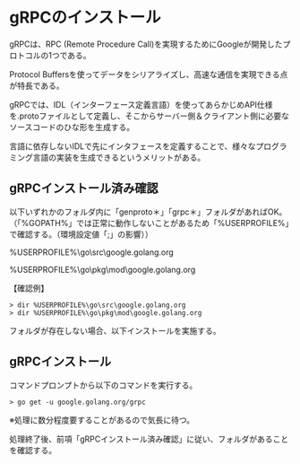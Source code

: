 # gRPCのインストール

 gRPCは、RPC (Remote Procedure Call)を実現するためにGoogleが開発したプロトコルの1つである。

 Protocol Buffersを使ってデータをシリアライズし、高速な通信を実現できる点が特長である。

 gRPCでは、IDL（インターフェース定義言語）を使ってあらかじめAPI仕様を.protoファイルとして定義し、そこからサーバー側＆クライアント側に必要なソースコードのひな形を生成する。

 言語に依存しないIDLで先にインタフェースを定義することで、様々なプログラミング言語の実装を生成できるというメリットがある。


## gRPCインストール済み確認

 以下いずれかのフォルダ内に「genproto＊」「grpc＊」フォルダがあればOK。
 （「%GOPATH%」では正常に動作しないことがあるため「%USERPROFILE%」で確認する。（環境設定値「;」の影響））

 %USERPROFILE%\go\src\google.golang.org

 %USERPROFILE%\go\pkg\mod\google.golang.org

 【確認例】

```
> dir %USERPROFILE%\go\src\google.golang.org
> dir %USERPROFILE%\go\pkg\mod\google.golang.org
```

 フォルダが存在しない場合、以下インストールを実施する。

## gRPCインストール

 コマンドプロンプトから以下のコマンドを実行する。

```
> go get -u google.golang.org/grpc
```

 ※処理に数分程度要することがあるので気長に待つ。

 処理終了後、前項「gRPCインストール済み確認」に従い、フォルダがあることを確認する。

